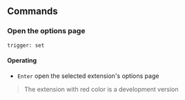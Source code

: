 ## Commands
### Open the options page
`trigger: set`    
#### Operating
- `Enter` open the selected extension's options page

> The extension with red color is a development version
